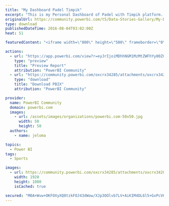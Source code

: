 ```yaml
---
title: "My Dashboard Padel Timpik"
excerpt: "This is my Personal Dashboard of Padel with Timpik platform. My first objetive is winner at 50% of matchs, and with players with a level more high."
originalUrl: https://community.powerbi.com/t5/Data-Stories-Gallery/My-Dashboard-Padel-Timpik/m-p/55629
type: download
publishedDateTime: 2016-08-04T03:02:00Z
heat: 51

featuredContent: "<iframe width=\"800\" height=\"500\" frameborder=\"0\" src=\"https://app.powerbi.com/view?r=eyJrIjoiMDhhNGM1MzMtZWFhYy00ZGViLWFiY2ItYWEzZGYzN2M5NjYzIiwidCI6IjQ5MmY4MjJjLTEyMjktNGMyYi04OWE3LTY1YjI2NDZhMzhjZCIsImMiOjh9\"></iframe>"

actions:
  - url: "https://app.powerbi.com/view?r=eyJrIjoiMDhhNGM1MzMtZWFhYy00ZGViLWFiY2ItYWEzZGYzN2M5NjYzIiwidCI6IjQ5MmY4MjJjLTEyMjktNGMyYi04OWE3LTY1YjI2NDZhMzhjZCIsImMiOjh9"
    type: "preview"
    title: "Preview Report"
    attribution: "PowerBI Community"
  - url: "https://community.powerbi.com/oxcrx34285/attachments/oxcrx34285/DataStoriesGallery/195/2/EstadisticasTimpik.pbix"
    type: "download"
    title: "Download PBIX"
    attribution: "PowerBI Community"

provider:
  name: PowerBI Community
  domain: powerbi.com
  images:
    - url: /assets/images/organizations/powerbi.com-50x50.jpg
      width: 50
      height: 50
  authors:
    - name: jeloma

topics:
  - Power BI
tags:
  - Sports

images:
  - url: https://community.powerbi.com/oxcrx34285/attachments/oxcrx34285/DataStoriesGallery/195/1/MyDashboardPadelTimpik.png
    width: 1920
    height: 1080
    isCached: true

secured: "M0A+Wvw+OKFOXyXQ0tzkFOJ43dWow/XJp3OOlvb7LV+AiKIM4DL6l5+GxPcV69sjdgu32eqWkTwHt1trQzbZIFMJWqG3K4W/71wXI6pHwrKnvZnUkCqSFqp6VbSNCPCiREzBR26MZcXMZ2DK0/mSGpTB4SelfXOdiGd2iU7eA79Hu3dsUztdegf6hPY3wM4m4NaU4k4zibYETrCiBzE5ymQpo/SX40LPwY1FpYdHTVg7AcHQqNF2nvSgMkR4AMQWXy9VJNxrJeBUyVRMd7Dtm+azqyrtlIBABvSOAaEpXTNzPeFU39lkvmxk9SixiGbIprMiNXYKLMCbQYshBmcR+ljRaowlJli/k6RWtBvariwvh3oMKJMB2r7cg/me7277N6oO6w+R6ncfuanJCzs6rQTqVv2AYjBChA8VPAjY6Lg=;r99cY3tzvv8iL6m+96C8Zw=="
---
```


